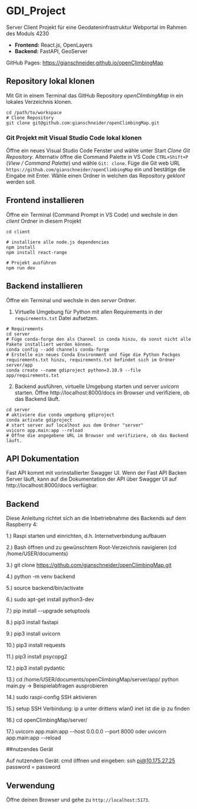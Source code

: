 # GDI_Project
Server Client Projekt für eine Geodateninfrastruktur Webportal im Rahmen des Moduls 4230

- **Frontend:** React.js, OpenLayers
- **Backend:** FastAPI, GeoServer

GitHub Pages: https://gianschneider.github.io/openClimbingMap


## Repository lokal klonen
Mit Git in einem Terminal das GitHub Repository *openClimbingMap* in ein lokales Verzeichnis klonen.

``` shell
cd /path/to/workspace
# Clone Repository 
git clone git@github.com:gianschneider/openClimbingMap.git
```

### Git Projekt mit Visual Studio Code lokal klonen
Öffne ein neues Visual Studio Code Fenster und wähle unter Start *Clone Git Repository*. Alternativ öffne die Command Palette in VS Code `CTRL+Shift+P` (*View / Command Palette*) und wähle `Git: clone`. 
Füge die Git web URL `https://github.com/gianschneider/openClimbingMap` ein und bestätige die Eingabe mit Enter. Wähle einen Ordner in welchen das Repository *geklont* werden soll.

## Frontend installieren
Öffne ein Terminal (Command Prompt in VS Code) und wechsle in den *client* Ordner in diesem Projekt

``` shell
cd client
```
``` shell
# installiere alle node.js dependencies
npm install
npm install react-range
```
``` shell
# Projekt ausführen
npm run dev
```

## Backend installieren
Öffne ein Terminal und wechsle in den *server* Ordner.
1. Virtuelle Umgebung für Python mit allen Requirements in der `requirements.txt` Datei aufsetzen.

```shell
# Requirements
cd server
# Füge conda-forge den als Channel in conda hinzu, da sonst nicht alle Pakete installiert werden können.
conda config --add channels conda-forge
# Erstelle ein neues Conda Environment und füge die Python Packges requirements.txt hinzu, requirements.txt befindet sich im Ordner server/app
conda create --name gdiproject python=3.10.9 --file app/requirements.txt
```

2. Backend ausführen, virtuelle Umgebung starten und server *uvicorn* starten. Öffne http://localhost:8000/docs im Browser und verifiziere, ob das Backend läuft.
``` shell
cd server
# aktiviere die conda umgebung gdiproject
conda activate gdiproject
# start server auf localhost aus dem Ordner "server"
uvicorn app.main:app --reload
# Öffne die angegebene URL im Browser und verifiziere, ob das Backend läuft.
```

## API Dokumentation
Fast API kommt mit vorinstallierter Swagger UI. Wenn der Fast API Backen Server läuft, kann auf die Dokumentation der API über Swagger UI auf http://localhost:8000/docs verfügbar.

## Backend
Diese Anleitung richtet sich an die Inbetriebnahme des Backends auf dem Raspberry 4:

1.) Raspi starten und einrichten, d.h. Internetverbindung aufbauen

2.) Bash öffnen und zu gewünschtem Root-Verzeichnis navigieren (cd /home/USER/documents)

3.) git clone https://github.com/gianschneider/openClimbingMap.git

4.) python -m venv backend

5.) source backend/bin/activate

6.) sudo apt-get install python3-dev

7.) pip install --upgrade setuptools

8.) pip3 install fastapi

9.) pip3 install uvicorn

10.) pip3 install requests

11.) pip3 install psycopg2

12.) pip3 install pydantic

13.) cd /home/USER/documents/openClimbingMap/server/app/
     python main.py
-> Beispielabfragen ausprobieren

14.) sudo raspi-config 
SSH aktivieren

15.) setup SSH Verbindung: ip a 
unter drittens wlan0 inet ist die ip zu finden

16.) cd openClimbingMap/server/

17.) uvicorn app.main:app --host 0.0.0.0 --port 8000 oder uvicorn app.main:app --reload


##nutzendes Gerät

Auf nutzendem Gerät: cmd öffnen und eingeben:
ssh pi@10.175.27.25
password = password


## Verwendung
Öffne deinen Browser und gehe zu `http://localhost:5173`.
